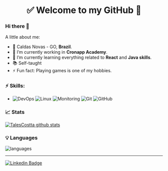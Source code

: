 <h1 align="center"> 
	✅ Welcome to my GitHub 🚀
</h1>

### Hi there 👋

<!--
**gb8may/gb8may** is a ✨ _special_ ✨ repository because its `README.md` (this file) appears on your GitHub profile.
-->

A little about me:

-  📍   Caldas Novas - GO, **Brazil**.
- 🔭  I’m currently working in **Cronapp Academy**.
- 🌱  I’m currently learning everything related to **React** and **Java skills**.
- 📚  Self-taught
- ⚡  Fun fact: Playing games is one of my hobbies.

### ⚡ Skills:
- ![DevOps](https://img.shields.io/badge/-DevOps-yellowgreen) ![Linux](https://img.shields.io/badge/-Linux-FCC624?&logo=linux&logoColor=FFFFFF) ![Monitoring](https://img.shields.io/badge/-Monitoring-red) ![Git](https://img.shields.io/badge/-Git-F05032?&logo=git&logoColor=FFFFFF) ![GitHub](https://img.shields.io/badge/-GitHub-181717?&logo=GitHub&logoColor=FFFFFF)

### 📈 Stats 
 
[![TalesCostta github stats](https://github-readme-stats.vercel.app/api?username=talescostta&theme=cobalt&show_icons=true)](https://github.com/talescostta/github-readme-stats)

### 💡  Languages 
![languages](https://github-readme-stats.vercel.app/api/top-langs/?username=talescostta&hide=scss&layout=compact&theme=cobalt&title_color=2ED3EA)

<hr>

[![Linkedin Badge](https://img.shields.io/badge/-LinkedIn-blue?style=flat-square&logo=Linkedin&logoColor=white&link=https://www.linkedin.com/in/talescostta/)](https://www.linkedin.com/in/talescostta/)
